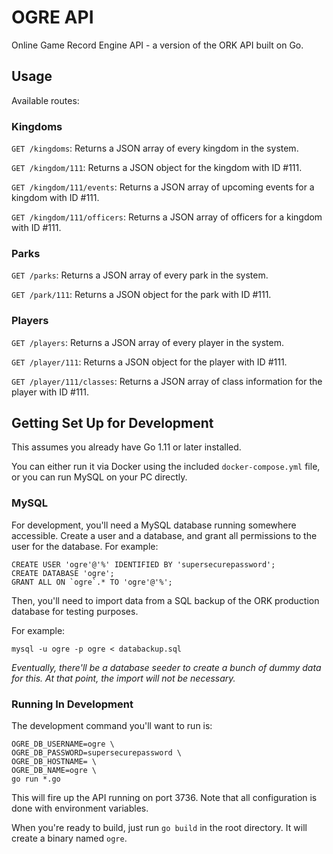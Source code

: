 # OGRE API

Online Game Record Engine API - a version of the ORK API built on Go.

## Usage

Available routes:

### Kingdoms

`GET /kingdoms`: Returns a JSON array of every kingdom in the system.

`GET /kingdom/111`: Returns a JSON object for the kingdom with ID #111.

`GET /kingdom/111/events`: Returns a JSON array of upcoming events for a
kingdom with ID #111.

`GET /kingdom/111/officers`: Returns a JSON array of officers for a
kingdom with ID #111.

### Parks

`GET /parks`: Returns a JSON array of every park in the system.

`GET /park/111`: Returns a JSON object for the park with ID #111.

### Players

`GET /players`: Returns a JSON array of every player in the system.

`GET /player/111`: Returns a JSON object for the player with ID #111.

`GET /player/111/classes`: Returns a JSON array of class information
for the player with ID #111.

## Getting Set Up for Development

This assumes you already have Go 1.11 or later installed.

You can either run it via Docker using the included `docker-compose.yml` file,
or you can run MySQL on your PC directly.

### MySQL

For development, you'll need a MySQL database running somewhere accessible.
Create a user and a database, and grant all permissions to the user for
the database. For example:

```
CREATE USER 'ogre'@'%' IDENTIFIED BY 'supersecurepassword';
CREATE DATABASE 'ogre';
GRANT ALL ON `ogre`.* TO 'ogre'@'%';
```

Then, you'll need to import data from a SQL backup of the ORK production
database for testing purposes.

For example:

```
mysql -u ogre -p ogre < databackup.sql
```

_Eventually, there'll be a database seeder to create a bunch of dummy data
for this. At that point, the import will not be necessary._

### Running In Development

The development command you'll want to run is:

```
OGRE_DB_USERNAME=ogre \
OGRE_DB_PASSWORD=supersecurepassword \
OGRE_DB_HOSTNAME= \
OGRE_DB_NAME=ogre \
go run *.go
```

This will fire up the API running on port 3736. Note that all configuration is
done with environment variables.

When you're ready to build, just run `go build` in the root directory. It will create a binary
named `ogre`.
